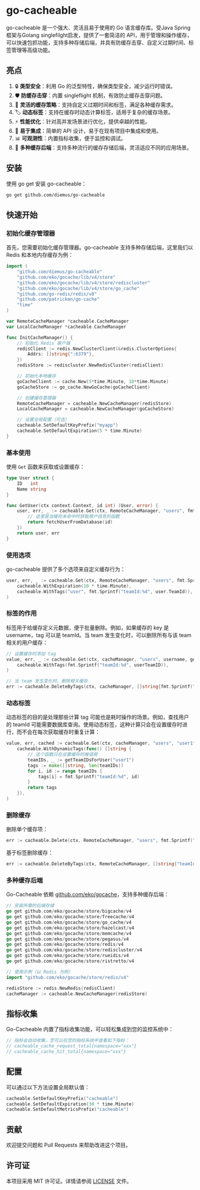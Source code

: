 # go-cacheable

go-cacheable 是一个强大、灵活且易于使用的 Go 语言缓存库。受Java Spring框架与Golang singlefilght启发，提供了一套简洁的 API，用于管理和操作缓存，可以快速包抓功能，支持多种存储后端，并具有防缓存击穿、自定义过期时间、标签管理等高级功能。

## 亮点

1. 🔒 **类型安全**：利用 Go 的泛型特性，确保类型安全，减少运行时错误。
2. 🛡️ **防缓存击穿**：内置 singleflight 机制，有效防止缓存击穿问题。
3. 🔧 **灵活的缓存策略**：支持自定义过期时间和标签，满足各种缓存需求。
4. 🏷️ **动态标签**：支持在缓存时动态计算标签，适用于复杂的缓存场景。
5. ⚡ **性能优化**：针对高并发场景进行优化，提供卓越的性能。
6. 🔌 **易于集成**：简单的 API 设计，易于在现有项目中集成和使用。
7. 📊 **可观测性**：内置指标收集，便于监控和调试。
8. 🔄 **多种缓存后端**：支持多种流行的缓存存储后端，灵活适应不同的应用场景。

## 安装

使用 go get 安装 go-cacheable：

```bash
go get github.com/diemus/go-cacheable
```

## 快速开始

### 初始化缓存管理器

首先，您需要初始化缓存管理器。go-cacheable 支持多种存储后端，这里我们以 Redis 和本地内存缓存为例：

```go
import (
    "github.com/diemus/go-cacheable"
    "github.com/eko/gocache/lib/v4/store"
    "github.com/eko/gocache/lib/v4/store/rediscluster"
    "github.com/eko/gocache/lib/v4/store/go_cache"
    "github.com/go-redis/redis/v8"
    "github.com/patrickmn/go-cache"
    "time"
)

var RemoteCacheManager *cacheable.CacheManager
var LocalCacheManager *cacheable.CacheManager

func InitCacheManager() {
    // 初始化 Redis 客户端
    redisClient := redis.NewClusterClient(&redis.ClusterOptions{
        Addrs: []string{":6379"},
    })
    redisStore := rediscluster.NewRedisCluster(redisClient)

    // 初始化本地缓存
    goCacheClient := cache.New(5*time.Minute, 10*time.Minute)
    goCacheStore := go_cache.NewGoCache(goCacheClient)

    // 创建缓存管理器
    RemoteCacheManager = cacheable.NewCacheManager(redisStore)
    LocalCacheManager = cacheable.NewCacheManager(goCacheStore)

    // 设置全局配置（可选）
    cacheable.SetDefaultKeyPrefix("myapp")
    cacheable.SetDefaultExpiration(5 * time.Minute)
}
```

### 基本使用

使用 `Get` 函数来获取或设置缓存：

```go
type User struct {
    ID   int
    Name string
}

func GetUser(ctx context.Context, id int) (User, error) {
    user, err, _ := cacheable.Get(ctx, RemoteCacheManager, "users", fmt.Sprintf("%d", id), func() (User, error) {
        // 这里是当缓存未命中时获取用户信息的函数
        return fetchUserFromDatabase(id)
    })
    return user, err
}
```

### 使用选项

go-cacheable 提供了多个选项来自定义缓存行为：

```go
user, err, _ := cacheable.Get(ctx, RemoteCacheManager, "users", fmt.Sprintf("%d", id), fetchUserFromDatabase,
    cacheable.WithExpiration(10 * time.Minute),
    cacheable.WithTags("user", fmt.Sprintf("teamId:%d", user.TeamId)),
)
```

### 标签的作用

标签用于给缓存定义元数据，便于批量删除。例如，如果缓存的 key 是 username，tag 可以是 teamId。当 team 发生变化时，可以删除所有与该 team 相关的用户缓存：

```go
// 设置缓存时添加 tag
value, err, _ := cacheable.Get(ctx, cacheManager, "users", username, getUserData,
    cacheable.WithTags(fmt.Sprintf("teamId:%d", userTeamID)),
)

// 当 team 发生变化时，删除相关缓存
err := cacheable.DeleteByTags(ctx, cacheManager, []string{fmt.Sprintf("teamId:%d", changedTeamID)})
```

### 动态标签

动态标签的目的是处理那些计算 tag 可能也是耗时操作的场景。例如，查找用户的 teamId 可能需要数据库查询。使用动态标签，这种计算只会在设置缓存时进行，而不会在每次获取缓存时重复计算：

```go
value, err, cached := cacheable.Get(ctx, cacheManager, "users", "user1", getUserData,
    cacheable.WithDynamicTags(func() []string {
        // 这个函数只在设置缓存时被调用
        teamIDs, _ := getTeamIDsForUser("user1")
        tags := make([]string, len(teamIDs))
        for i, id := range teamIDs {
            tags[i] = fmt.Sprintf("teamId:%d", id)
        }
        return tags
    }),
)
```


### 删除缓存

删除单个缓存项：

```go
err := cacheable.Delete(ctx, RemoteCacheManager, "users", fmt.Sprintf("%d", id))
```

基于标签删除缓存：

```go
err := cacheable.DeleteByTags(ctx, RemoteCacheManager, []string{"teamId:123"})
```

### 多种缓存后端

Go-Cacheable 依赖 [github.com/eko/gocache](https://github.com/eko/gocache)，支持多种缓存后端：

```go
// 安装所需的后端存储
go get github.com/eko/gocache/store/bigcache/v4
go get github.com/eko/gocache/store/freecache/v4
go get github.com/eko/gocache/store/go_cache/v4
go get github.com/eko/gocache/store/hazelcast/v4
go get github.com/eko/gocache/store/memcache/v4
go get github.com/eko/gocache/store/pegasus/v4
go get github.com/eko/gocache/store/redis/v4
go get github.com/eko/gocache/store/rediscluster/v4
go get github.com/eko/gocache/store/rueidis/v4
go get github.com/eko/gocache/store/ristretto/v4

// 使用示例（以 Redis 为例）
import "github.com/eko/gocache/store/redis/v4"

redisStore := redis.NewRedis(redisClient)
cacheManager := cacheable.NewCacheManager(redisStore)
```
## 指标收集

Go-Cacheable 内置了指标收集功能，可以轻松集成到您的监控系统中：

```go
// 指标会自动收集，您可以在您的指标系统中查看如下指标：
// cacheable_cache_request_total{namespace="xxx"}
// cacheable_cache_hit_total{namespace="xxx"}
```

## 配置

可以通过以下方法设置全局默认值：

```go
cacheable.SetDefaultKeyPrefix("cacheable")
cacheable.SetDefaultExpiration(30 * time.Minute)
cacheable.SetDefaultMetricsPrefix("cacheable")
```

## 贡献

欢迎提交问题和 Pull Requests 来帮助改进这个项目。

## 许可证

本项目采用 MIT 许可证。详情请参阅 [LICENSE](LICENSE) 文件。
